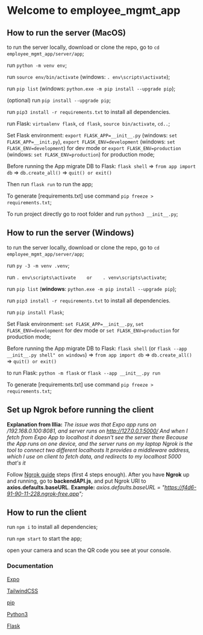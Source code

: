 # Welcome to employee_mgmt_app

## How to run the server (**MacOS**)

to run the server locally, download or clone the repo, go to `cd employee_mgmt_app/server/app`;

run `python -m venv env`;

run `source env/bin/activate` (windows: `. env\scripts\activate`);

run `pip list` (windows: `python.exe -m pip install --upgrade pip`);

(optional) run `pip install --upgrade pip`;

run `pip3 install -r requirements.txt` to install all dependencies.

run Flask: `virtualenv flask`, `cd flask`, `source bin/activate`, `cd..`;

Set Flask environment: `export FLASK_APP=__init__.py` (windows: `set FLASK_APP=__init.py`), `export FLASK_ENV=development` (windows: `set FLASK_ENV=development`) for dev mode or `export FLASK_ENV=production` (windows: `set FLASK_ENV=production`) for production mode;

Before running the App migrate DB to Flask: `flask shell` => `from app import db` => `db.create_all()` => `quit() or exit()`

Then run `flask run` to run the app;

To generate [requirements.txt] use command `pip freeze > requirements.txt`;

To run project directly go to root folder and run `python3 __init__.py`;

## How to run the server (**Windows**)

to run the server locally, download or clone the repo, go to `cd employee_mgmt_app/server/app`;

run `py -3 -m venv .venv`;

run `. env\scripts\activate    or    . venv\scripts\activate`;

run `pip list` (**windows**: `python.exe -m pip install --upgrade pip`);

run `pip3 install -r requirements.txt` to install all dependencies.

run `pip install Flask`;

Set Flask environment: `set FLASK_APP=__init__.py`, `set FLASK_ENV=development` for dev mode or `set FLASK_ENV=production` for production mode;

Before running the App migrate DB to Flask: `flask shell` (or `flask --app __init__.py shell" on windows`) => `from app import db` => `db.create_all()` => `quit() or exit()`

to run Flask: `python -m flask` or `flask --app __init__.py run`

To generate [requirements.txt] use command `pip freeze > requirements.txt`;

## Set up Ngrok before running the client

**Explanation from Illia:** *The issue was that Expo app runs on /192.168.0.100:8081, and server runs on http://127.0.0.1:5000/*
*And when I fetch from Expo App to localhost it doesn't see the server there*
*Because the App runs on one device, and the server runs on my laptop*
*Ngrok is the tool to connect two different localhosts*
*It provides a middleware address, which I use on client to fetch data, and redirects to my localhost 5000*
*that's it*

Follow [Ngrok guide](https://ngrok.com/docs/getting-started/) steps (first 4 steps enough).
After you have **Ngrok** up and running, go to **backendAPI.js**, and put Ngrok URI to **axios.defaults.baseURL**.
**Example:** *axios.defaults.baseURL = "https://f4d6-91-90-11-228.ngrok-free.app";*

## How to run the client

run `npm i` to install all dependencies;

run `npm start` to start the app;

open your camera and scan the QR code you see at your console.

### Documentation

[Expo](https://docs.expo.dev/)

[TailwindCSS](https://www.nativewind.dev/quick-starts/expo)

[pip](https://pypi.org/project/pip/)

[Python3](https://www.python.org/downloads/)

[Flask](https://flask.palletsprojects.com/en/2.0.x/installation/)